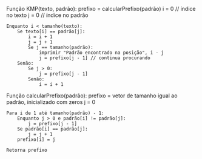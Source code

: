 Função KMP(texto, padrão):
    prefixo = calcularPrefixo(padrão)
    i = 0 // índice no texto
    j = 0 // índice no padrão

    Enquanto i < tamanho(texto):
        Se texto[i] == padrão[j]:
            i = i + 1
            j = j + 1
            Se j == tamanho(padrão):
                imprimir "Padrão encontrado na posição", i - j
                j = prefixo[j - 1] // continua procurando
        Senão:
            Se j > 0:
                j = prefixo[j - 1]
            Senão:
                i = i + 1

Função calcularPrefixo(padrão):
    prefixo = vetor de tamanho igual ao padrão, inicializado com zeros
    j = 0

    Para i de 1 até tamanho(padrão) - 1:
        Enquanto j > 0 e padrão[i] != padrão[j]:
            j = prefixo[j - 1]
        Se padrão[i] == padrão[j]:
            j = j + 1
        prefixo[i] = j

    Retorna prefixo
